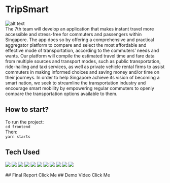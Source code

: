 # TripSmart
![alt text](./tripsmart.gif)   
The 7th team will develop an application that makes instant travel more accessible and stress-free for commuters and passengers within Singapore. The app does so by offering a comprehensive and practical aggregator platform to compare and select the most affordable and effective mode of transportation, according to the commuters’ needs and wants. Our platform will compile the estimated travel time and fare data from multiple sources and transport modes, such as public transportation, ride-hailing and taxi services, as well as private vehicle rental firms to assist commuters in making informed choices and saving money and/or time on their journeys. In order to help Singapore achieve its vision of becoming a smart nation, we seek to streamline the transportation industry and encourage smart mobility by empowering regular commuters to openly compare the transportation options available to them.   

## How to start?
To run the project:   
``` cd frontend ```   
Then:   
``` yarn starts ```
   
## Tech Used  
  <p>
    <img src="https://img.shields.io/badge/Expo-8b0000?style=for-the-badge&logo=expo" />
    <img src="https://img.shields.io/badge/yarn-096AB0?style=for-the-badge&logo=yarn" />
    <img src="https://img.shields.io/badge/typescript-8b7700?style=for-the-badge&logo=typescript" />
    <img src="https://img.shields.io/badge/python-096AB?style=for-the-badge&logo=python" />
    <img src="https://img.shields.io/badge/selenium-8b0080?style=for-the-badge&logo=selenium" />
    <img src="https://img.shields.io/badge/flask-7C96AB?style=for-the-badge&logo=flask" /> 
    <img src="https://img.shields.io/badge/Socket.io-701430?style=for-the-badge&logo=socketdotio" /> 
    <img src="https://img.shields.io/badge/mongodb-536AB0?style=for-the-badge&logo=mongodb" />
    <img src="https://img.shields.io/badge/react-5b7700?style=for-the-badge&logo=react" />
    <img src="https://img.shields.io/badge/npm-8096Af?style=for-the-badge&logo=npm" />
    <img src="https://img.shields.io/badge/googlemaps-fbff80?style=for-the-badge&logo=googlemaps" />

  </p>
## Final Report   
Click Me   
## Demo Video   
Click Me   